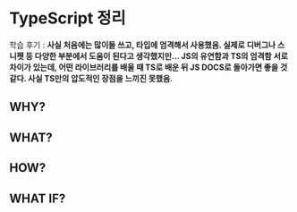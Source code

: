 # TypeScript 정리

학습 후기 : **사실 처음에는 많이들 쓰고, 타입에 엄격해서 사용했음. 실제로 디버그나 스니펫 등 다양한 부분에서 도움이 된다고 생각했지만... JS의 유연함과 TS의 엄격함 서로 차이가 있는데, 어떤 라이브러리를 배울 때 TS로 배운 뒤 JS DOCS로 돌아가면 좋을 것 같다. 사실 TS만의 압도적인 장점을 느끼진 못했음.**

## WHY?

## WHAT?

## HOW?

## WHAT IF?
